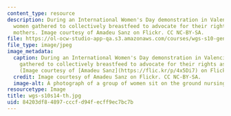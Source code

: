 ```yaml
---
content_type: resource
description: During an International Women's Day demonstration in Valencia, Spain,
  women gathered to collectively breastfeed to advocate for their rights as working
  mothers. Image courtesy of Amadeu Sanz on Flickr. CC NC-BY-SA.
file: https://ol-ocw-studio-app-qa.s3.amazonaws.com/courses/wgs-s10-gender-power-leadership-and-the-workplace-spring-2014/84203df84897cccfd94fecff9ec7bc7b_wgs-s10s14-th.jpg
file_type: image/jpeg
image_metadata:
  caption: During an International Women's Day demonstration in Valencia, Spain, women
    gathered to collectively breastfeed to advocate for their rights as working mothers.
    (Image courtesy of [Amadeu Sanz](https://flic.kr/p/4x5Di7) on Flickr. CC NC-BY-SA.)
  credit: Image courtesy of Amadeu Sanz on Flickr. CC NC-BY-SA.
  image-alt: A photograph of a group of women sit on the ground nursing their babies.
resourcetype: Image
title: wgs-s10s14-th.jpg
uid: 84203df8-4897-cccf-d94f-ecff9ec7bc7b
---
```


